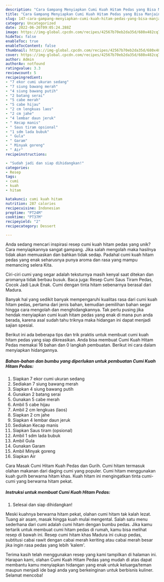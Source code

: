 ```yaml
---
description: "Cara Gampang Menyiapkan Cumi Kuah Hitam Pedas yang Bisa Manjain Lidah"
title: "Cara Gampang Menyiapkan Cumi Kuah Hitam Pedas yang Bisa Manjain Lidah"
slug: 147-cara-gampang-menyiapkan-cumi-kuah-hitam-pedas-yang-bisa-manjain-lidah
category: Uncategorized
date: 2022-06-26T09:05:24.288Z
image: https://img-global.cpcdn.com/recipes/42567b70eb2da35d/680x482cq70/cumi-kuah-hitam-pedas-foto-resep-utama.jpg
hideToc: false
enableToc: true
enableTocContent: false
thumbnail: https://img-global.cpcdn.com/recipes/42567b70eb2da35d/680x482cq70/cumi-kuah-hitam-pedas-foto-resep-utama.jpg
cover: https://img-global.cpcdn.com/recipes/42567b70eb2da35d/680x482cq70/cumi-kuah-hitam-pedas-foto-resep-utama.jpg
author: Admin
authorAv: notfound
ratingvalue: 3.3
reviewcount: 5
recipeingredient:
- "7 ekor cumi ukuran sedang"
- "7 siung bawang merah"
- "4 siung bawang putih"
- "2 batang serai"
- "5 cabe merah"
- "5 cabe hijau"
- "2 cm lengkuas laos"
- "2 cm jahe"
- "4 lembar daun jeruk"
- " Kecap manis"
- " Saus tiram opsional"
- "1 sdm lada bubuk"
- " Gula"
- " Garam"
- " Minyak goreng"
- " Air"
recipeinstructions:

- "Sudah jadi dan siap dihidangkan!"
categories:
- Resep
tags:
- cumi
- kuah
- hitam

katakunci: cumi kuah hitam 
nutrition: 287 calories
recipecuisine: Indonesian
preptime: "PT24M"
cooktime: "PT37M"
recipeyield: "2"
recipecategory: Dessert

---
```





Anda sedang mencari inspirasi resep cumi kuah hitam pedas yang unik? Cara menyiapkannya sangat gampang. Jika salah mengolah maka hasilnya tidak akan memuaskan dan bahkan tidak sedap. Padahal cumi kuah hitam pedas yang enak seharusnya punya aroma dan rasa yang mampu memancing selera Kita.





Ciri-ciri cumi yang segar adalah teksturnya masih kenyal saat ditekan dan aromanya tidak berbau busuk. Baca juga: Resep Cumi Saus Tiram Pedas, Cocok Jadi Lauk Enak. Cumi dengan tinta hitam sebenarnya berasal dari Madura.

Banyak hal yang sedikit banyak mempengaruhi kualitas rasa dari cumi kuah hitam pedas, pertama dari jenis bahan, kemudian pemilihan bahan segar hingga cara mengolah dan menghidangkannya. Tak perlu pusing jika hendak menyiapkan cumi kuah hitam pedas yang enak di mana pun anda berada, karena asal sudah tahu triknya maka hidangan ini dapat menjadi sajian spesial.






Berikut ini ada beberapa tips dan trik praktis untuk membuat cumi kuah hitam pedas yang siap dikreasikan. Anda bisa membuat Cumi Kuah Hitam Pedas memakai 16 bahan dan 0 langkah pembuatan. Berikut ini cara dalam menyiapkan hidangannya.

<!--inarticleads1-->

##### Bahan-bahan dan bumbu yang diperlukan untuk pembuatan Cumi Kuah Hitam Pedas:

1. Siapkan 7 ekor cumi ukuran sedang
1. Sediakan 7 siung bawang merah
1. Siapkan 4 siung bawang putih
1. Gunakan 2 batang serai
1. Gunakan 5 cabe merah
1. Ambil 5 cabe hijau
1. Ambil 2 cm lengkuas (laos)
1. Siapkan 2 cm jahe
1. Siapkan 4 lembar daun jeruk
1. Sediakan  Kecap manis
1. Siapkan  Saus tiram (opsional)
1. Ambil 1 sdm lada bubuk
1. Ambil  Gula
1. Gunakan  Garam
1. Ambil  Minyak goreng
1. Siapkan  Air


Cara Masak Cumi Hitam Kuah Pedas dan Gurih. Cumi hitam termasuk olahan makanan dari daging cumi yang populer. Cumi hitam menggunakan kuah gurih berwarna hitam khas. Kuah hitam ini mengingatkan tinta cumi-cumi yang berwarna hitam pekat. 

<!--inarticleads2-->

##### Instruksi untuk membuat Cumi Kuah Hitam Pedas:


1. Selesai dan siap dihidangkan!

Meski kuahnya berwarna hitam pekat, olahan cumi hitam tak kalah lezat. Tuang air asam, masak hingga kuah mulai mengental. Salah satu menu sederhana dari cumi adalah cumi hitam dengan bumbu pedas. Jika kamu tertarik untuk membuat cumi hitam pedas di rumah, kamu bisa melihat resep di bawah ini. Resep cumi hitam khas Madura ini cukup pedas, subtitusi cabai rawit dengan cabai merah keriting atau cabai merah besar jika ingin rasa pedas yang lebih &#39;kalem&#39;. 

Terima kasih telah menggunakan resep yang kami tampilkan di halaman ini. Harapan kami, olahan Cumi Kuah Hitam Pedas yang mudah di atas dapat membantu kamu menyiapkan hidangan yang enak untuk keluarga/teman maupun menjadi ide bagi anda yang berkeinginan untuk berbisnis kuliner. Selamat mencoba!
